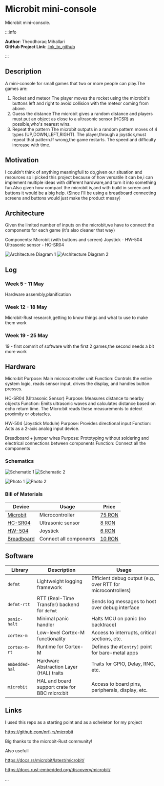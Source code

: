# Microbit mini-console
Microbit mini-console.

:::info 

**Author**: Theodhoraq Mihallari \
**GitHub Project Link**: [link_to_github](https://github.com/UPB-PMRust-Students/proiect-todi-mih)

:::

## Description

A mini-console for small games that two or more people can play.The games are:
1) Rocket and meteor 
The player moves the rocket using the microbit's buttons left and right
to avoid collision with the meteor coming from above.
2) Guess the distance
The microbit gives a random distance and players must put an object as close to
a ultrasonic sensor (HCSR) as possible,who's nearest wins.
3) Repeat the pattern
The microbit outputs in a random pattern moves of 4 types (UP,DOWN,LEFT,RIGHT).
The player,through a joystick,must repeat that pattern.If wrong,the game restarts.
The speed and difficulty increase with time.

## Motivation

I couldn't think of anything meaningfull to do,given our situation and resources
so i picked this project because of how versatile it can be,i can implement multiple
ideas with different hardware,and turn it into something fun.Also given how compact 
the microbit is,and with build in screen and buttons it would be a big help.
(Since I'll be using a breadboard connecting screens and buttons would just make 
the product messy)

## Architecture 

Given the limited number of inputs on the microbit,we have to connect the components 
for each game (it's also cleaner that way)

Components:
Microbit (with buttons and screen)
Joystick - HW-504
Ultrasonic sensor - HC-SR04

![Architecture Diagram 1](arch1.webp)
![Architecture Diagram 2](arch2.webp)

## Log

<!-- write your progress here every week -->

### Week 5 - 11 May

Hardware assembly,planification

### Week 12 - 18 May

Microbit-Rust research,getting to know things and what to use to
make them work

### Week 19 - 25 May
19 - first commit of software with the first 2 games,the second needs 
a bit more work

## Hardware

Micro:bit
Purpose: Main microcontroller unit
Function: Controls the entire system logic, reads sensor input, drives the display, and handles button presses. 

HC-SR04 (Ultrasonic Sensor)
Purpose: Measures distance to nearby objects
Function: Emits ultrasonic waves and calculates distance based on echo return time. The Micro:bit reads these measurements to detect proximity or obstacles.

HW-504 (Joystick Module)
Purpose: Provides directional input
Function: Acts as a 2-axis analog input device. 

Breadboard + jumper wires
Purpose: Prototyping without soldering and electrical connections between components
Function: Connect all the components

### Schematics

![Schematic 1](no1.svg)
![Schematic 2](no2.svg)

![Photo 1](pic1.webp)
![Photo 2](pic2.webp)

### Bill of Materials

| Device                                                                                       | Usage                  | Price                                                                                                                                                                                                                                   |
|----------------------------------------------------------------------------------------------|------------------------|-----------------------------------------------------------------------------------------------------------------------------------------------------------------------------------------------------------------------------------------|
| [Microbit](https://microbit.org/get-started/what-is-the-microbit/)                          | Microcontroller        | [75 RON](https://microbit.org/buy/bbc-microbit-go/)                                                                                                                                                                                    |
| [HC-SR04](https://sites.google.com/site/arduinoelectronicasiprogramare/arduino-si-senzori/1) | Ultrasonic sensor      | [8 RON](https://www.optimusdigital.ro/ro/senzori-senzori-de-distanta/8150-senzor-de-distana-ultrasonic-hc-sr04p-3-55-v.html)                                                                                                           |
| [HW-504](https://docs.cirkitdesigner.com/component/fa55a084-79fb-4baa-914f-2151a791a6b0/joystick-module) | Joystick               | [6 RON](https://ardushop.ro/ro/electronica/1627-modul-joystick-6427854024459.html)                                                                                                              |
| [Breadboard](https://magpi.raspberrypi.com/articles/breadboard-tutorial)                     | Connect all components | [10 RON](https://ardushop.ro/ro/electronica/84-breadboard-400-6427854020949.html)                                                                                                               |

## Software

| **Library**         | **Description**                                              | **Usage**                                                |
|---------------------|--------------------------------------------------------------|-----------------------------------------------------------|
| `defmt`             | Lightweight logging framework                                | Efficient debug output (e.g., over RTT for microcontrollers) |
| `defmt-rtt`         | RTT (Real-Time Transfer) backend for `defmt`                 | Sends log messages to host over debug interface          |
| `panic-halt`        | Minimal panic handler                                        | Halts MCU on panic (no backtrace)                        |
| `cortex-m`          | Low-level Cortex-M functionality                             | Access to interrupts, critical sections, etc.            |
| `cortex-m-rt`       | Runtime for Cortex-M                                         | Defines the `#[entry]` point for bare-metal apps         |
| `embedded-hal`      | Hardware Abstraction Layer (HAL) traits                     | Traits for GPIO, Delay, RNG, etc.                        |
| `microbit`          | HAL and board support crate for BBC micro:bit                | Access to board pins, peripherals, display, etc.         |


## Links

<!-- Add a few links that inspired you and that you think you will use for your project -->
I used this repo as a starting point and as a scheleton for my project

https://github.com/nrf-rs/microbit

Big thanks to the microbit-Rust community!

Also usefull

https://docs.rs/microbit/latest/microbit/

https://docs.rust-embedded.org/discovery/microbit/

...
